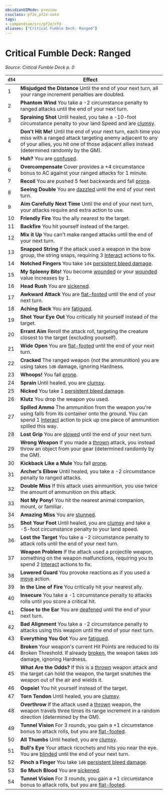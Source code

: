 ```yaml
---
obsidianUIMode: preview
cssclass: pf2e,pf2e-note
tags:
- compendium/src/pf2e/cfd
aliases: ["Critical Fumble Deck: Ranged"]
---
```

# Critical Fumble Deck: Ranged  
*Source: Critical Fumble Deck p. 0*  

| `d54` | Effect |
|-------|--------|
| 1 | **Misjudged the Distance** Until the end of your next turn, all your range increment penalties are doubled. |
| 2 | **Phantom Wind** You take a -2 circumstance penalty to ranged attacks until the end of your next turn. |
| 3 | **Spraining Shot** Until healed, you take a -10-foot circumstance penalty to your land Speed and are [clumsy](conditions.md#Clumsy). |
| 4 | **Don't Hit Me!** Until the end of your next turn, each time you miss with a ranged attack targeting enemy adjacent to any of your allies, you hit one of those adjacent allies instead (determined randomly by the GM). |
| 5 | **Huh?** You are [confused](conditions.md#Confused). |
| 6 | **Overcompensate** Cover provides a +4 circumstance bonus to AC against your ranged attacks for 1 minute. |
| 7 | **Recoil** You are pushed 5 feet backwards and fall [prone](conditions.md#Prone). |
| 8 | **Seeing Double** You are [dazzled](conditions.md#Dazzled) until the end of your next turn. |
| 9 | **Aim Carefully Next Time** Until the end of your next turn, your attacks require and extra action to use. |
| 10 | **Friendly Fire** You the ally nearest to the target. |
| 11 | **Backfire** You hit yourself instead of the target. |
| 12 | **Mix it Up** You can't make ranged attacks until the end of your next turn. |
| 13 | **Snapped String** If the attack used a weapon in the bow group, the string snaps, requiring 3 [Interact](interact.md) actions to fix. |
| 14 | **Notched Fingers** You take `1d4` [persistent bleed damage](conditions.md#Persistent%20Damage). |
| 15 | **My Spleeny Bits!** You become [wounded](conditions.md#Wounded) or your [wounded](conditions.md#Wounded) value increases by 1. |
| 16 | **Head Rush** You are [sickened](conditions.md#Sickened). |
| 17 | **Awkward Attack** You are [flat-footed](conditions.md#Flat-footed) until the end of your next turn. |
| 18 | **Aching Back** You are [fatigued](conditions.md#Fatigued). |
| 19 | **Shot Your Eye Out** You critically hit yourself instead of the target. |
| 20 | **Errant Aim** Reroll the attack roll, targeting the creature closest to the target (excluding yourself). |
| 21 | **Wide Open** You are [flat-footed](conditions.md#Flat-footed) until the end of your next turn. |
| 22 | **Cracked** The ranged weapon (not the ammunition) you are using takes `1d6` damage, ignoring Hardness. |
| 23 | **Whoops!** You fall [prone](conditions.md#Prone). |
| 24 | **Sprain** Until healed, you are [clumsy](conditions.md#Clumsy). |
| 25 | **Nicked** You take 1 [persistent bleed damage](conditions.md#Persistent%20Damage). |
| 26 | **Klutz** You drop the weapon you used. |
| 27 | **Spilled Ammo** The ammunition from the weapon you're using falls from its container onto the ground. You can spend 1 [Interact](interact.md) action to pick up one piece of ammunition spilled this way. |
| 28 | **Lost Grip** You are [slowed](conditions.md#Slowed) until the end of your next turn. |
| 29 | **Wrong Weapon** If you made a [thrown](thrown.md "Thrown Weapon Trait") attack, you instead throw an object from your gear (determined randomly by the GM). |
| 30 | **Kickback Like a Mule** You fall [prone](conditions.md#Prone). |
| 31 | **Archer's Elbow** Until healed, you take a -2 circumstance penalty to ranged attacks. |
| 32 | **Double Miss** If this attack uses ammunition, you use twice the amount of ammunition on this attack. |
| 33 | **Not My Pony!** You hit the nearest animal companion, mount, or familiar. |
| 34 | **Amazing Miss** You are [stunned](conditions.md#Stunned). |
| 35 | **Shot Your Foot** Until healed, you are [clumsy](conditions.md#Clumsy) and take a -5-foot circumstance penalty to your land speed. |
| 36 | **Lost the Target** You take a -2 circumstance penalty to attack rolls until the end of your next turn. |
| 37 | **Weapon Problem** If the attack used a projectile weapon, something on the weapon malfunctions, requiring you to spend 2 [Interact](interact.md) actions to fix. |
| 38 | **Lowered Guard** You provoke reactions as if you used a [move](move.md "Move Combat Trait") action. |
| 39 | **In the Line of Fire** You critically hit your nearest ally. |
| 40 | **Insecure** You take a -1 circumstance penalty to attacks rolls until you score a critical hit. |
| 41 | **Close to the Ear** You are [deafened](conditions.md#Deafened) until the end of your next turn. |
| 42 | **Bad Alignment** You take a -2 circumstance penalty to attacks using this weapon until the end of your next turn. |
| 43 | **Everything You Got** You are [fatigued](conditions.md#Fatigued). |
| 44 | **Broken** Your weapon's current Hit Points are reduced to its Broken Threshold. If already [broken](conditions.md#Broken), the weapon takes `3d6` damage, ignoring Hardness. |
| 45 | **What Are the Odds?** If this is a [thrown](thrown.md "Thrown Weapon Trait") weapon attack and the target can hold the weapon, the target snatches the weapon out of the air and wields it. |
| 46 | **Oopsie!** You hit yourself instead of the target. |
| 47 | **Torn Tendon** Until healed, you are [clumsy](conditions.md#Clumsy). |
| 48 | **Overthrow** If the attack used a [thrown](thrown.md "Thrown Weapon Trait") weapon, the weapon travels three times its range increment in a random direction (determined by the GM). |
| 49 | **Tunnel Vision** For 3 rounds, you gain a +1 circumstance bonus to attack rolls, but you are [flat-footed](conditions.md#Flat-footed). |
| 50 | **All Thumbs** Until healed, you are [clumsy](conditions.md#Clumsy). |
| 51 | **Bull's Eye** Your attack ricochets and hits you near the eye. You are [blinded](conditions.md#Blinded) until the end of your next turn. |
| 52 | **Pinch a Finger** You take `1d6` [persistent bleed damage](conditions.md#Persistent%20Damage). |
| 53 | **So Much Blood** You are [sickened](conditions.md#Sickened). |
| 54 | **Tunnel Vision** For 3 rounds, you gain a +1 circumstance bonus to attack rolls, but you are [flat-footed](conditions.md#Flat-footed). |